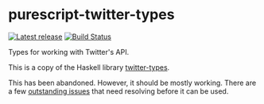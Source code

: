 # purescript-twitter-types

[![Latest release](http://img.shields.io/bower/v/purescript-twitter-types.svg)](https://github.com/cdepillabout/purescript-twitter-types/releases)
[![Build Status](https://travis-ci.org/cdepillabout/purescript-twitter-types.svg?branch=master)](https://travis-ci.org/cdepillabout/purescript-twitter-types)

Types for working with Twitter's API.

This is a copy of the Haskell library
[twitter-types](https://hackage.haskell.org/package/twitter-types).

This has been abandoned.  However, it should be mostly working.  There are a few [outstanding issues](https://github.com/cdepillabout/purescript-twitter-types/issues) that need resolving before it can be used.
